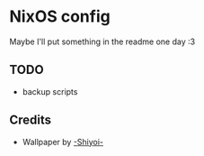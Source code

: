 # NixOS config

Maybe I'll put something in the readme one day :3

## TODO

- backup scripts

## Credits

- Wallpaper by [-Shiyoi-](https://www.pixiv.net/en/artworks/107336687)
